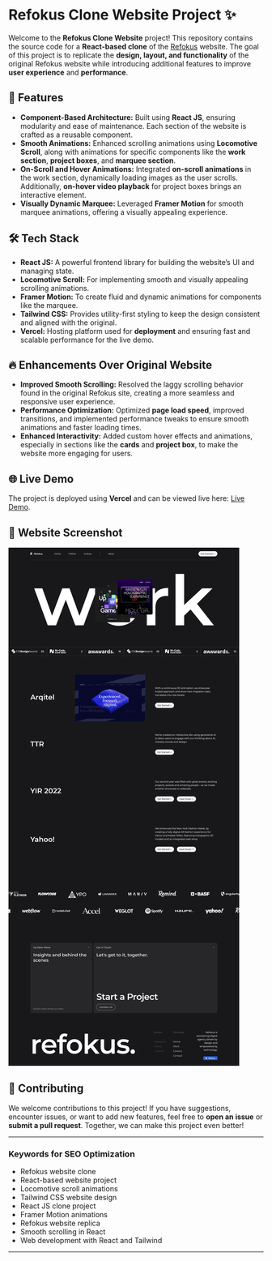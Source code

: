 # Refokus Clone Website Project ✨

Welcome to the **Refokus Clone Website** project! This repository contains the source code for a **React-based clone** of the [Refokus](https://www.refokus.com) website. The goal of this project is to replicate the **design, layout, and functionality** of the original Refokus website while introducing additional features to improve **user experience** and **performance**.

## 🚀 Features

-   **Component-Based Architecture:** Built using **React JS**, ensuring modularity and ease of maintenance. Each section of the website is crafted as a reusable component.
-   **Smooth Animations:** Enhanced scrolling animations using **Locomotive Scroll**, along with animations for specific components like the **work section**, **project boxes**, and **marquee section**.
-   **On-Scroll and Hover Animations:** Integrated **on-scroll animations** in the work section, dynamically loading images as the user scrolls. Additionally, **on-hover video playback** for project boxes brings an interactive element.
-   **Visually Dynamic Marquee:** Leveraged **Framer Motion** for smooth marquee animations, offering a visually appealing experience.

## 🛠 Tech Stack

-   **React JS:** A powerful frontend library for building the website’s UI and managing state.
-   **Locomotive Scroll:** For implementing smooth and visually appealing scrolling animations.
-   **Framer Motion:** To create fluid and dynamic animations for components like the marquee.
-   **Tailwind CSS:** Provides utility-first styling to keep the design consistent and aligned with the original.
-   **Vercel:** Hosting platform used for **deployment** and ensuring fast and scalable performance for the live demo.

## 🔥 Enhancements Over Original Website

-   **Improved Smooth Scrolling:** Resolved the laggy scrolling behavior found in the original Refokus site, creating a more seamless and responsive user experience.
-   **Performance Optimization:** Optimized **page load speed**, improved transitions, and implemented performance tweaks to ensure smooth animations and faster loading times.
-   **Enhanced Interactivity:** Added custom hover effects and animations, especially in sections like the **cards** and **project box**, to make the website more engaging for users.

## 🌐 Live Demo

The project is deployed using **Vercel** and can be viewed live here: [Live Demo](#).

## 📸 Website Screenshot

![Refokus Clone Screenshot](src/assets/refokus.png)

## 🤝 Contributing

We welcome contributions to this project! If you have suggestions, encounter issues, or want to add new features, feel free to **open an issue** or **submit a pull request**. Together, we can make this project even better!

---

### Keywords for SEO Optimization

- Refokus website clone
- React-based website project
- Locomotive scroll animations
- Tailwind CSS website design
- React JS clone project
- Framer Motion animations
- Refokus website replica
- Smooth scrolling in React
- Web development with React and Tailwind

---

